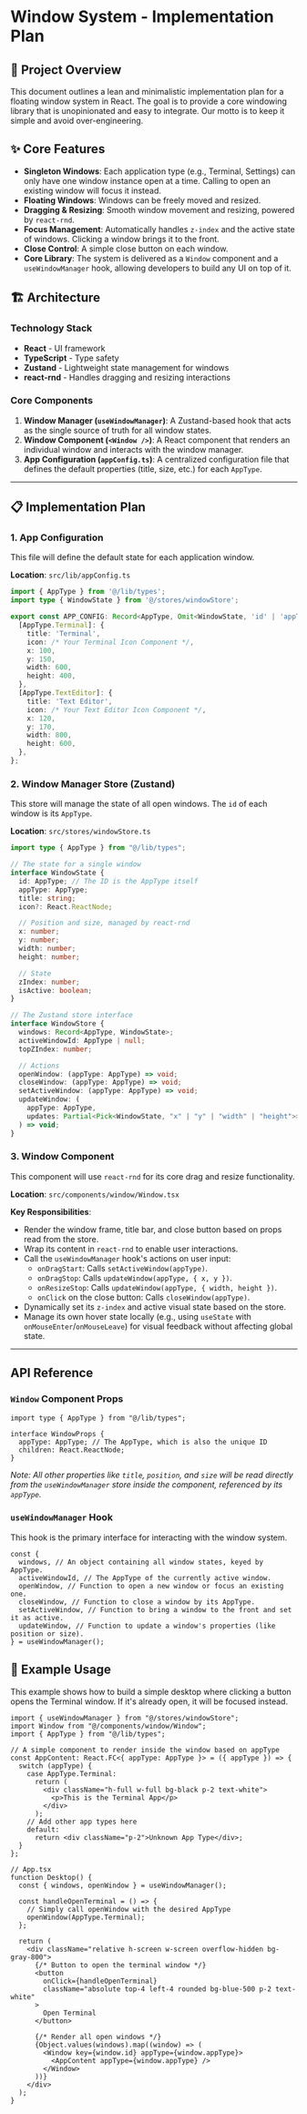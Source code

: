 # Window System - Implementation Plan

## 🎯 Project Overview

This document outlines a lean and minimalistic implementation plan for a floating window system in React. The goal is to provide a core windowing library that is unopinionated and easy to integrate. Our motto is to keep it simple and avoid over-engineering.

## ✨ Core Features

- **Singleton Windows**: Each application type (e.g., Terminal, Settings) can only have one window instance open at a time. Calling to open an existing window will focus it instead.
- **Floating Windows**: Windows can be freely moved and resized.
- **Dragging & Resizing**: Smooth window movement and resizing, powered by `react-rnd`.
- **Focus Management**: Automatically handles `z-index` and the active state of windows. Clicking a window brings it to the front.
- **Close Control**: A simple close button on each window.
- **Core Library**: The system is delivered as a `Window` component and a `useWindowManager` hook, allowing developers to build any UI on top of it.

## 🏗️ Architecture

### Technology Stack

- **React** - UI framework
- **TypeScript** - Type safety
- **Zustand** - Lightweight state management for windows
- **react-rnd** - Handles dragging and resizing interactions

### Core Components

1.  **Window Manager (`useWindowManager`)**: A Zustand-based hook that acts as the single source of truth for all window states.
2.  **Window Component (`<Window />`)**: A React component that renders an individual window and interacts with the window manager.
3.  **App Configuration (`appConfig.ts`)**: A centralized configuration file that defines the default properties (title, size, etc.) for each `AppType`.

---

## 📋 Implementation Plan

### 1. App Configuration

This file will define the default state for each application window.

**Location**: `src/lib/appConfig.ts`

```typescript
import { AppType } from '@/lib/types';
import type { WindowState } from '@/stores/windowStore';

export const APP_CONFIG: Record<AppType, Omit<WindowState, 'id' | 'appType' | 'zIndex' | 'isActive'>> = {
  [AppType.Terminal]: {
    title: 'Terminal',
    icon: /* Your Terminal Icon Component */,
    x: 100,
    y: 150,
    width: 600,
    height: 400,
  },
  [AppType.TextEditor]: {
    title: 'Text Editor',
    icon: /* Your Text Editor Icon Component */,
    x: 120,
    y: 170,
    width: 800,
    height: 600,
  },
};
```

### 2. Window Manager Store (Zustand)

This store will manage the state of all open windows. The `id` of each window is its `AppType`.

**Location**: `src/stores/windowStore.ts`

```typescript
import type { AppType } from "@/lib/types";

// The state for a single window
interface WindowState {
  id: AppType; // The ID is the AppType itself
  appType: AppType;
  title: string;
  icon?: React.ReactNode;

  // Position and size, managed by react-rnd
  x: number;
  y: number;
  width: number;
  height: number;

  // State
  zIndex: number;
  isActive: boolean;
}

// The Zustand store interface
interface WindowStore {
  windows: Record<AppType, WindowState>;
  activeWindowId: AppType | null;
  topZIndex: number;

  // Actions
  openWindow: (appType: AppType) => void;
  closeWindow: (appType: AppType) => void;
  setActiveWindow: (appType: AppType) => void;
  updateWindow: (
    appType: AppType,
    updates: Partial<Pick<WindowState, "x" | "y" | "width" | "height">>
  ) => void;
}
```

### 3. Window Component

This component will use `react-rnd` for its core drag and resize functionality.

**Location**: `src/components/window/Window.tsx`

**Key Responsibilities**:

- Render the window frame, title bar, and close button based on props read from the store.
- Wrap its content in `react-rnd` to enable user interactions.
- Call the `useWindowManager` hook's actions on user input:
  - `onDragStart`: Calls `setActiveWindow(appType)`.
  - `onDragStop`: Calls `updateWindow(appType, { x, y })`.
  - `onResizeStop`: Calls `updateWindow(appType, { width, height })`.
  - `onClick` on the close button: Calls `closeWindow(appType)`.
- Dynamically set its `z-index` and active visual state based on the store.
- Manage its own hover state locally (e.g., using `useState` with `onMouseEnter`/`onMouseLeave`) for visual feedback without affecting global state.

---

## API Reference

### `Window` Component Props

```tsx
import type { AppType } from "@/lib/types";

interface WindowProps {
  appType: AppType; // The AppType, which is also the unique ID
  children: React.ReactNode;
}
```

_Note: All other properties like `title`, `position`, and `size` will be read directly from the `useWindowManager` store inside the component, referenced by its `appType`._

### `useWindowManager` Hook

This hook is the primary interface for interacting with the window system.

```tsx
const {
  windows, // An object containing all window states, keyed by AppType.
  activeWindowId, // The AppType of the currently active window.
  openWindow, // Function to open a new window or focus an existing one.
  closeWindow, // Function to close a window by its AppType.
  setActiveWindow, // Function to bring a window to the front and set it as active.
  updateWindow, // Function to update a window's properties (like position or size).
} = useWindowManager();
```

## 🚀 Example Usage

This example shows how to build a simple desktop where clicking a button opens the Terminal window. If it's already open, it will be focused instead.

```tsx
import { useWindowManager } from "@/stores/windowStore";
import Window from "@/components/window/Window";
import { AppType } from "@/lib/types";

// A simple component to render inside the window based on appType
const AppContent: React.FC<{ appType: AppType }> = ({ appType }) => {
  switch (appType) {
    case AppType.Terminal:
      return (
        <div className="h-full w-full bg-black p-2 text-white">
          <p>This is the Terminal App</p>
        </div>
      );
    // Add other app types here
    default:
      return <div className="p-2">Unknown App Type</div>;
  }
};

// App.tsx
function Desktop() {
  const { windows, openWindow } = useWindowManager();

  const handleOpenTerminal = () => {
    // Simply call openWindow with the desired AppType
    openWindow(AppType.Terminal);
  };

  return (
    <div className="relative h-screen w-screen overflow-hidden bg-gray-800">
      {/* Button to open the terminal window */}
      <button
        onClick={handleOpenTerminal}
        className="absolute top-4 left-4 rounded bg-blue-500 p-2 text-white"
      >
        Open Terminal
      </button>

      {/* Render all open windows */}
      {Object.values(windows).map((window) => (
        <Window key={window.id} appType={window.appType}>
          <AppContent appType={window.appType} />
        </Window>
      ))}
    </div>
  );
}
```
